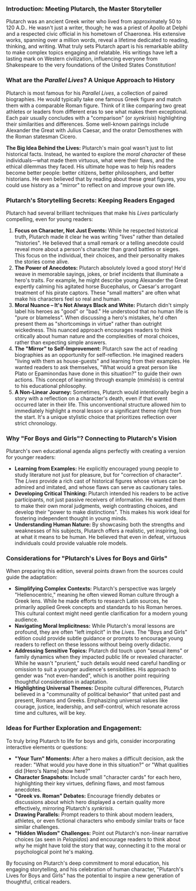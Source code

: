 ### Introduction: Meeting Plutarch, the Master Storyteller

Plutarch was an ancient Greek writer who lived from approximately 50 to 120 A.D.. He wasn't just a writer, though; he was a priest of Apollo at Delphi and a respected civic official in his hometown of Chaeronea. His extensive works, spanning over a million words, reveal a lifetime dedicated to reading, thinking, and writing. What truly sets Plutarch apart is his remarkable ability to make complex topics engaging and relatable. His writings have left a lasting mark on Western civilization, influencing everyone from Shakespeare to the very foundations of the United States Constitution!

### What are the _Parallel Lives_? A Unique Approach to History

Plutarch is most famous for his _Parallel Lives_, a collection of paired biographies. He would typically take one famous Greek figure and match them with a comparable Roman figure. Think of it like comparing two great athletes or leaders from different eras to see what makes them exceptional. Each pair usually concludes with a "comparison" (or _synkrisis_) highlighting their similarities and differences. Some well-known pairings include Alexander the Great with Julius Caesar, and the orator Demosthenes with the Roman statesman Cicero.

**The Big Idea Behind the Lives:** Plutarch's main goal wasn't just to list historical facts. Instead, he wanted to explore the _moral character_ of these individuals—what made them virtuous, what were their flaws, and the ethical dilemmas they faced. His ultimate hope was to help his readers become better people: better citizens, better philosophers, and better historians. He even believed that by reading about these great figures, you could use history as a "mirror" to reflect on and improve your own life.

### Plutarch's Storytelling Secrets: Keeping Readers Engaged

Plutarch had several brilliant techniques that make his _Lives_ particularly compelling, even for young readers:

1. **Focus on Character, Not Just Events:** While he respected historical truth, Plutarch made it clear he was writing "lives" rather than detailed "histories". He believed that a small remark or a telling anecdote could reveal more about a person's character than grand battles or sieges. This focus on the individual, their choices, and their personality makes the stories come alive.
2. **The Power of Anecdotes:** Plutarch absolutely loved a good story! He'd weave in memorable sayings, jokes, or brief incidents that illuminate a hero's traits. For example, he might describe young Alexander the Great expertly calming his agitated horse Bucephalus, or Caesar's arrogant treatment of his pirate captors. These "small matters" are often what make his characters feel so real and human.
3. **Moral Nuance – It's Not Always Black and White:** Plutarch didn't simply label his heroes as "good" or "bad." He understood that no human life is "pure or blameless". When discussing a hero's mistakes, he'd often present them as "shortcomings in virtue" rather than outright wickedness. This nuanced approach encourages readers to think critically about human nature and the complexities of moral choices, rather than expecting simple answers.
4. **The "Mirror" to Self-Improvement:** Plutarch saw the act of reading biographies as an opportunity for self-reflection. He imagined readers "living with them as house-guests" and learning from their examples. He wanted readers to ask themselves, "What would a great person like Plato or Epaminondas have done in this situation?" to guide their own actions. This concept of learning through example (_mimēsis_) is central to his educational philosophy.
5. **A Non-Linear Journey:** Sometimes, Plutarch would intentionally begin a story with a reflection on a character's death, even if that event occurred later in their life. This unconventional structure allowed him to immediately highlight a moral lesson or a significant theme right from the start. It's a unique stylistic choice that prioritizes reflection over strict chronology.

### Why "For Boys and Girls"? Connecting to Plutarch's Vision

Plutarch's own educational agenda aligns perfectly with creating a version for younger readers:

- **Learning from Examples:** He explicitly encouraged young people to study literature not just for pleasure, but for "correction of character". The _Lives_ provide a rich cast of historical figures whose virtues can be admired and imitated, and whose flaws can serve as cautionary tales.
- **Developing Critical Thinking:** Plutarch intended his readers to be active participants, not just passive receivers of information. He wanted them to make their own moral judgments, weigh contrasting choices, and develop their "power to make distinctions". This makes his work ideal for fostering independent thought in young minds.
- **Understanding Human Nature:** By showcasing both the strengths and weaknesses of his subjects, Plutarch offers a realistic, yet inspiring, look at what it means to be human. He believed that even in defeat, virtuous individuals could provide valuable role models.

### Considerations for "Plutarch's Lives for Boys and Girls"

When preparing this edition, several points drawn from the sources could guide the adaptation:

- **Simplifying Complex Contexts:** Plutarch's perspective was largely "Hellenocentric," meaning he often viewed Roman culture through a Greek lens. While he made efforts to research Latin sources, he primarily applied Greek concepts and standards to his Roman heroes. This cultural context might need gentle clarification for a modern young audience.
- **Navigating Moral Implicitness:** While Plutarch's moral lessons are profound, they are often "left implicit" in the _Lives_. The "Boys and Girls" edition could provide subtle guidance or prompts to encourage young readers to reflect on these lessons without being overly didactic.
- **Addressing Sensitive Topics:** Plutarch did touch upon "sexual items" or family dynamics when they impacted public life or revealed character. While he wasn't "prurient," such details would need careful handling or omission to suit a younger audience's sensibilities. His approach to gender was "not even-handed", which is another point requiring thoughtful consideration in adaptation.
- **Highlighting Universal Themes:** Despite cultural differences, Plutarch believed in a "communality of political behavior" that united past and present, Romans and Greeks. Emphasizing universal values like courage, justice, leadership, and self-control, which resonate across time and cultures, will be key.

### Ideas for Further Exploration and Engagement:

To truly bring Plutarch to life for boys and girls, consider incorporating interactive elements or questions:

- **"Your Turn" Moments:** After a hero makes a difficult decision, ask the reader: "What would _you_ have done in this situation?" or "What qualities did [Hero's Name] show here?"
- **Character Snapshots:** Include small "character cards" for each hero, highlighting their key virtues, defining flaws, and most famous anecdotes.
- **"Greek vs. Roman" Debates:** Encourage friendly debates or discussions about which hero displayed a certain quality more effectively, mirroring Plutarch's _synkrisis_.
- **Drawing Parallels:** Prompt readers to think about modern leaders, athletes, or even fictional characters who embody similar traits or face similar challenges.
- **"Hidden Wisdom" Challenges:** Point out Plutarch's non-linear narrative choices (as seen in _Pelopidas_) and encourage readers to think about _why_ he might have told the story that way, connecting it to the moral or psychological point he's making.

By focusing on Plutarch's deep commitment to moral education, his engaging storytelling, and his celebration of human character, "Plutarch's Lives for Boys and Girls" has the potential to inspire a new generation of thoughtful, critical readers.